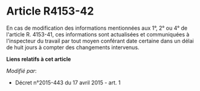 # Article R4153-42

En cas de modification des informations mentionnées aux 1°, 2° ou 4° de l'article R. 4153-41, ces informations sont
actualisées et communiquées à l'inspecteur du travail par tout moyen conférant date certaine dans un délai de huit jours à
compter des changements intervenus.

**Liens relatifs à cet article**

_Modifié par_:

  - Décret n°2015-443 du 17 avril 2015 - art. 1
